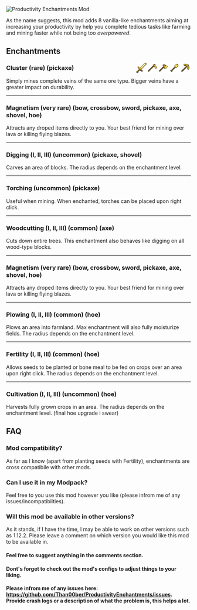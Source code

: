 
![Productivity Enchantments Mod](https://github.com/noahgreff/ProductivityEnchantments/blob/master/_productvity%20logo.jpg)

As the name suggests, this mod adds 8 vanilla-like enchantments aiming at increasing your productivity by help you complete tedious tasks like farming and mining faster while not being too _overpowered_. 

Enchantments
------------------


<img src="pi.png" align="right" width="30px" height="auto">
<img src="sh.png" align="right" width="30px" height="auto">
<img src="ax.png" align="right" width="30px" height="auto">
<img src="ho.png" align="right" width="30px" height="auto">
<img src="sw.png" align="right" width="30px" height="auto">


### Cluster (rare) (pickaxe)

Simply mines complete veins of the same ore type. Bigger veins have a greater impact on durability. 

<hr>

### Magnetism (very rare) (bow, crossbow, sword, pickaxe, axe, shovel, hoe)

Attracts any droped items directly to you. Your best friend for mining over lava or killing flying blazes.

<hr>

### Digging (I, II, III) (uncommon) (pickaxe, shovel)

Carves an area of blocks. The radius depends on the enchantment level.

<hr>

### Torching (uncommon) (pickaxe)

Useful when mining. When enchanted, torches can be placed upon right click. 

<hr>

### Woodcutting (I, II, III) (common) (axe)

Cuts down entire trees. This enchantment also behaves like digging on all wood-type blocks.

<hr>

### Magnetism (very rare) (bow, crossbow, sword, pickaxe, axe, shovel, hoe)

Attracts any droped items directly to you. Your best friend for mining over lava or killing flying blazes.

<hr>

### Plowing (I, II, III) (common) (hoe)

Plows an area into farmland. Max enchantment will also fully moisturize fields. The radius depends on the enchantment level.

<hr>

### Fertility (I, II, III) (common) (hoe)

Allows seeds to be planted or bone meal to be fed on crops over an area upon right click. The radius depends on the enchantment level.

<hr>

### Cultivation (I, II, III) (uncommon) (hoe)

Harvests fully grown crops in an area. The radius depends on the enchantment level. (final hoe upgrade i swear)



## FAQ

### Mod compatibility?

As far as I know (apart from planting seeds with Fertility), enchantments are cross compatibile with other mods.


### Can I use it in my Modpack?

Feel free to you use this mod however you like (please infrom me of any issues/incompatibilties).


### Will this mod be available in other versions?

As it stands, if I have the time, I may be able to work on other versions such as 1.12.2. Please leave a comment on which version you would like this mod to be available in.

#### Feel free to suggest anything in the comments section.

#### Dont's forget to check out the mod's configs to adjust things to your liking.

#### Please infrom me of any issues here: https://github.com/Than00ber/ProductivityEnchantments/issues. Provide crash logs or a description of what the problem is, this helps a lot. 
